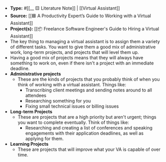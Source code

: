 - **Type:** #[[__ 🟨 Literature Note]] | [[Virtual Assistant]]
- **Source:** [[🟦 A Productivity Expert’s Guide to Working with a Virtual Assistant]]
- **Project(s):** [[📦 Freelance Software Engineer's Guide to Hiring a Virtual Assistant]]
- The key thing to managing a virtual assistant is to assign them a variety of different tasks. You want to give them a good mix of administrative work, long-term projects, and projects that will level them up.
- Having a good mix of projects means that they will always have something to work on, even if there isn't a project with an immediate deadline.
- **Administrative projects**
    - These are the kinds of projects that you probably think of when you think of working with a virtual assistant. Things like:
        - Transcribing client meetings and sending notes around to all attendees
        - Researching something for you
        - Fixing small technical issues or billing issues
- **Long-term Projects**
    - These are projects that are a high priority but aren't urgent; things you want to complete eventually. Think of things like:
        - Researching and creating a list of conferences and speaking engagements with their application deadlines, as well as applying for them.
- **Learning Projects**
    - These are projects that will improve what your VA is capable of over time.
